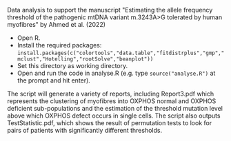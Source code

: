 Data analysis to support the manuscript "Estimating the allele frequency threshold of the pathogenic mtDNA variant m.3243A>G tolerated by human myofibres" by Ahmed et al. (2022)

* Open R.  
* Install the required packages: ```install.packages(c("colortools","data.table","fitdistrplus","gmp","mclust","Hotelling","rootSolve","beanplot"))```
* Set this directory as working directory.
* Open and run the code in analyse.R (e.g. type ```source("analyse.R")``` at the prompt and hit enter).

The script will generate a variety of reports, including Report3.pdf which represents the clustering of myofibres into OXPHOS normal and OXPHOS deficient sub-populations and the estimation of the threshold mutation level above which OXPHOS defect occurs in single cells.  The script also outputs TestStatistic.pdf, which shows the result of permutation tests to look for pairs of patients with significantly different thresholds.
